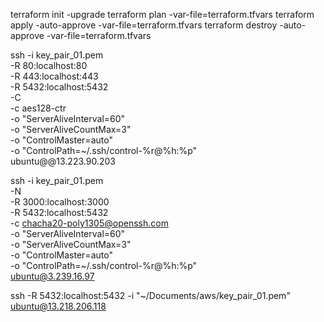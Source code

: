 
terraform init -upgrade
terraform plan -var-file=terraform.tfvars
terraform apply -auto-approve -var-file=terraform.tfvars
terraform destroy -auto-approve -var-file=terraform.tfvars


ssh -i key_pair_01.pem \
     -R 80:localhost:80 \
     -R 443:localhost:443 \
     -R 5432:localhost:5432 \
     -C \
     -c aes128-ctr \
     -o "ServerAliveInterval=60" \
     -o "ServerAliveCountMax=3" \
     -o "ControlMaster=auto" \
     -o "ControlPath=~/.ssh/control-%r@%h:%p" \
     ubuntu@@13.223.90.203

ssh -i key_pair_01.pem \
     -N \
     -R 3000:localhost:3000 \
     -R 5432:localhost:5432 \
     -c chacha20-poly1305@openssh.com \
     -o "ServerAliveInterval=60" \
     -o "ServerAliveCountMax=3" \
     -o "ControlMaster=auto" \
     -o "ControlPath=~/.ssh/control-%r@%h:%p" \
     ubuntu@3.239.16.97

ssh -R 5432:localhost:5432 -i "~/Documents/aws/key_pair_01.pem" ubuntu@13.218.206.118